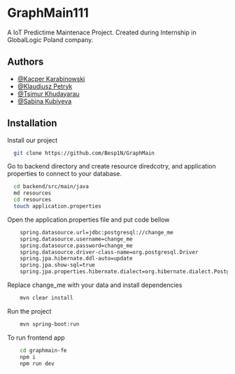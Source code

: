 
# GraphMain111

A IoT Predictime Maintenace Project. Created during Internship in GlobalLogic Poland company.


## Authors

- [@Kacper Karabinowski](https://github.com/Besp1N)
- [@Klaudiusz Petryk](https://github.com/PendolinoVoyager)
- [@Tsimur Khudayarau](https://github.com/RooDie10)
- [@Sabina Kubiyeva](https://github.com/ChersobiusSignatus)


## Installation

Install our project 

```bash
  git clone https://github.com/Besp1N/GraphMain
```

Go to backend directory and create resource diredcotry, and application properties to connect to your database.

```bash
  cd backend/src/main/java
  md resources
  cd resources
  touch application.properties
```

Open the application.properties file and put code bellow

```bash
    spring.datasource.url=jdbc:postgresql://change_me
    spring.datasource.username=change_me
    spring.datasource.password=change_me
    spring.datasource.driver-class-name=org.postgresql.Driver
    spring.jpa.hibernate.ddl-auto=update
    spring.jpa.show-sql=true
    spring.jpa.properties.hibernate.dialect=org.hibernate.dialect.PostgreSQLDialect
```

Replace change_me with your data and install dependencies

```bash
    mvn clear install
```

Run the project

```bash
    mvn spring-boot:run
```

To run frontend app

```bash
    cd graphmain-fe
    npm i 
    npm run dev
```
    
